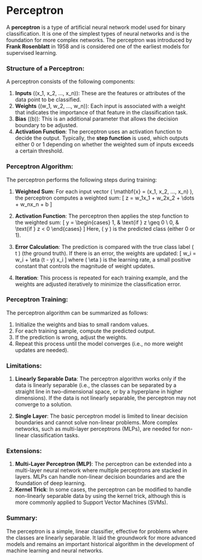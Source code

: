 # Perceptron

A **perceptron** is a type of artificial neural network model used for binary classification. It is one of the simplest types of neural networks and is the foundation for more complex networks. The perceptron was introduced by **Frank Rosenblatt** in 1958 and is considered one of the earliest models for supervised learning.

### Structure of a Perceptron:

A perceptron consists of the following components:
1. **Inputs** (\(x_1, x_2, ..., x_n\)): These are the features or attributes of the data point to be classified.
2. **Weights** (\(w_1, w_2, ..., w_n\)): Each input is associated with a weight that indicates the importance of that feature in the classification task.
3. **Bias** (\(b\)): This is an additional parameter that allows the decision boundary to be adjusted.
4. **Activation Function**: The perceptron uses an activation function to decide the output. Typically, the **step function** is used, which outputs either 0 or 1 depending on whether the weighted sum of inputs exceeds a certain threshold.

### Perceptron Algorithm:

The perceptron performs the following steps during training:

1. **Weighted Sum**: For each input vector \( \mathbf{x} = (x_1, x_2, ..., x_n) \), the perceptron computes a weighted sum:
   \[
   z = w_1x_1 + w_2x_2 + \dots + w_nx_n + b
   \]

2. **Activation Function**: The perceptron then applies the step function to the weighted sum:
   \[
   y = \begin{cases}
   1, & \text{if } z \geq 0 \\
   0, & \text{if } z < 0
   \end{cases}
   \]
   Here, \( y \) is the predicted class (either 0 or 1).

3. **Error Calculation**: The prediction is compared with the true class label \( t \) (the ground truth). If there is an error, the weights are updated:
   \[
   w_i = w_i + \eta (t - y) x_i
   \]
   where \( \eta \) is the learning rate, a small positive constant that controls the magnitude of weight updates.

4. **Iteration**: This process is repeated for each training example, and the weights are adjusted iteratively to minimize the classification error.

### Perceptron Training:

The perceptron algorithm can be summarized as follows:
1. Initialize the weights and bias to small random values.
2. For each training sample, compute the predicted output.
3. If the prediction is wrong, adjust the weights.
4. Repeat this process until the model converges (i.e., no more weight updates are needed).

### Limitations:
1. **Linearly Separable Data**: The perceptron algorithm works only if the data is linearly separable (i.e., the classes can be separated by a straight line in two-dimensional space, or by a hyperplane in higher dimensions). If the data is not linearly separable, the perceptron may not converge to a solution.
   
2. **Single Layer**: The basic perceptron model is limited to linear decision boundaries and cannot solve non-linear problems. More complex networks, such as multi-layer perceptrons (MLPs), are needed for non-linear classification tasks.

### Extensions:
1. **Multi-Layer Perceptron (MLP)**: The perceptron can be extended into a multi-layer neural network where multiple perceptrons are stacked in layers. MLPs can handle non-linear decision boundaries and are the foundation of deep learning.
2. **Kernel Trick**: In some cases, the perceptron can be modified to handle non-linearly separable data by using the kernel trick, although this is more commonly applied to Support Vector Machines (SVMs).

### Summary:
The perceptron is a simple, linear classifier, effective for problems where the classes are linearly separable. It laid the groundwork for more advanced models and remains an important historical algorithm in the development of machine learning and neural networks.
